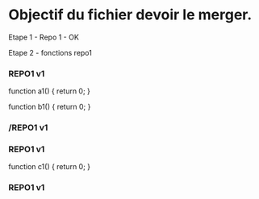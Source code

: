 # Objectif du fichier devoir le merger.

Etape 1 - Repo 1 - OK

Etape 2 - fonctions repo1 
### REPO1 v1
function a1() {
	return 0;
}


function b1() {
	return 0;
}
### /REPO1 v1



### REPO1 v1
function c1() {
	return 0;
}
### REPO1 v1
